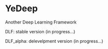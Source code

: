# YeDeep
Another Deep Learning Framework

DLF: stable version (in progress...)

DLF\_alpha: delevelpment version (in progress...)
